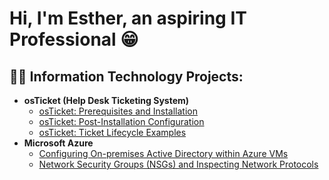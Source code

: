 <h1>Hi, I'm Esther, an aspiring IT Professional 😁</h1>

<h2>👨‍💻 Information Technology Projects:</h2>

- <b>osTicket (Help Desk Ticketing System)</b>
  - [osTicket: Prerequisites and Installation](https://github.com/estherexantus/osticket-prereqs)
  - [osTicket: Post-Installation Configuration](https://github.com/estherexantus/post-install-config)
  - [osTicket: Ticket Lifecycle Examples](https://github.com/estherexantus/ticket-lifecycle)
- <b>Microsoft Azure</b>
  - [Configuring On-premises Active Directory within Azure VMs](https://github.com/estherexantus/configure-ad)
  - [Network Security Groups (NSGs) and Inspecting Network Protocols](https://github.com/estherexantus/azure-network-protocols)
